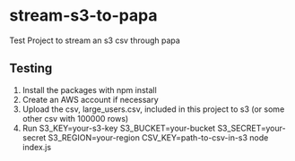 # stream-s3-to-papa
Test Project to stream an s3 csv through papa

## Testing

1. Install the packages with npm install 
2. Create an AWS account if necessary
3. Upload the csv, large_users.csv, included in this project to s3 (or some other csv with 100000 rows)
4. Run S3_KEY=your-s3-key S3_BUCKET=your-bucket S3_SECRET=your-secret S3_REGION=your-region CSV_KEY=path-to-csv-in-s3 node index.js
